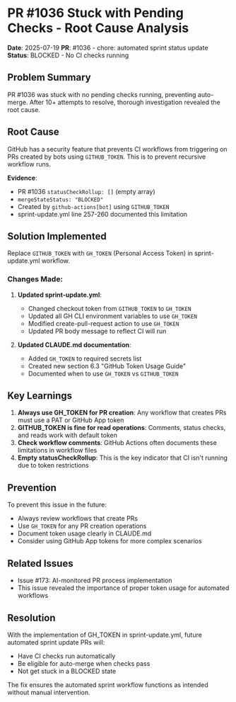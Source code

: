 # PR #1036 Stuck with Pending Checks - Root Cause Analysis

**Date**: 2025-07-19
**PR**: #1036 - chore: automated sprint status update
**Status**: BLOCKED - No CI checks running

## Problem Summary

PR #1036 was stuck with no pending checks running, preventing auto-merge. After 10+ attempts to resolve, thorough investigation revealed the root cause.

## Root Cause

GitHub has a security feature that prevents CI workflows from triggering on PRs created by bots using `GITHUB_TOKEN`. This is to prevent recursive workflow runs.

**Evidence**:
- PR #1036 `statusCheckRollup: []` (empty array)
- `mergeStateStatus: "BLOCKED"`
- Created by `github-actions[bot]` using `GITHUB_TOKEN`
- sprint-update.yml line 257-260 documented this limitation

## Solution Implemented

Replace `GITHUB_TOKEN` with `GH_TOKEN` (Personal Access Token) in sprint-update.yml workflow.

### Changes Made:

1. **Updated sprint-update.yml**:
   - Changed checkout token from `GITHUB_TOKEN` to `GH_TOKEN`
   - Updated all GH CLI environment variables to use `GH_TOKEN`
   - Modified create-pull-request action to use `GH_TOKEN`
   - Updated PR body message to reflect CI will run

2. **Updated CLAUDE.md documentation**:
   - Added `GH_TOKEN` to required secrets list
   - Created new section 6.3 "GitHub Token Usage Guide"
   - Documented when to use `GH_TOKEN` vs `GITHUB_TOKEN`

## Key Learnings

1. **Always use GH_TOKEN for PR creation**: Any workflow that creates PRs must use a PAT or GitHub App token
2. **GITHUB_TOKEN is fine for read operations**: Comments, status checks, and reads work with default token
3. **Check workflow comments**: GitHub Actions often documents these limitations in workflow files
4. **Empty statusCheckRollup**: This is the key indicator that CI isn't running due to token restrictions

## Prevention

To prevent this issue in the future:
- Always review workflows that create PRs
- Use `GH_TOKEN` for any PR creation operations
- Document token usage clearly in CLAUDE.md
- Consider using GitHub App tokens for more complex scenarios

## Related Issues

- Issue #173: AI-monitored PR process implementation
- This issue revealed the importance of proper token usage for automated workflows

## Resolution

With the implementation of GH_TOKEN in sprint-update.yml, future automated sprint update PRs will:
- Have CI checks run automatically
- Be eligible for auto-merge when checks pass
- Not get stuck in a BLOCKED state

The fix ensures the automated sprint workflow functions as intended without manual intervention.
